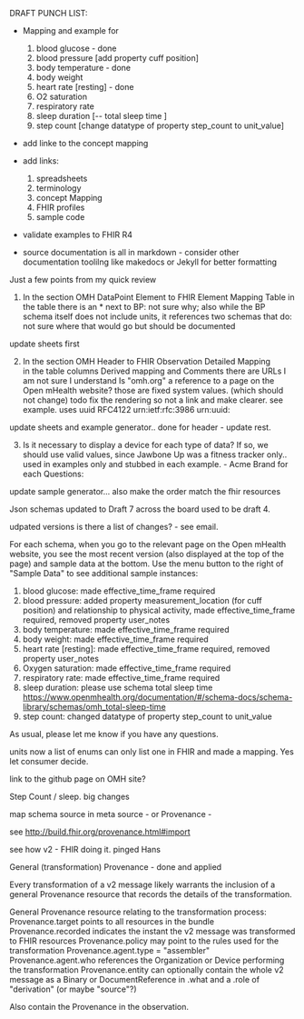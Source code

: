    DRAFT
   PUNCH LIST:

   - Mapping and example for

      1. blood glucose - done
      1. blood pressure [add property cuff position]
      1. body temperature  - done
      1. body weight
      1. heart rate [resting] - done
      1. O2 saturation
      1. respiratory rate
      1. sleep duration [--  total sleep time ]
      1. step count [change datatype of property step_count to unit_value]

   - add linke to the concept mapping
   - add links:
      1. spreadsheets
      1. terminology
      1. concept Mapping
      1. FHIR profiles
      1. sample code
   - validate examples to FHIR R4
   -  source documentation is all in markdown - consider other documentation toolilng like makedocs or Jekyll for better formatting


   Just a few points from my quick review

   1. In the section OMH DataPoint Element to FHIR Element Mapping Table
   in the table there is an * next to BP: not sure why; also while the BP schema itself does not include units, it references two schemas that do: not sure where that would go but should be documented

   update sheets first

   2. In the section OMH Header to FHIR Observation Detailed Mapping  
   in the table columns Derived mapping and Comments there are URLs I am not sure I understand
   Is "omh.org" a reference to a page on the Open mHealth website?  those are fixed system values. (which should not change)  todo fix the rendering so not a link and make clearer. see example.  uses uuid RFC4122 urn:ietf:rfc:3986  urn:uuid:  

   update sheets and example generator..  done for header - update rest.

   3. Is it necessary to display a device for each type of data? If so, we should use valid values, since Jawbone Up was a fitness tracker only.. used in examples only and stubbed in each example.  - Acme Brand for each
   Questions:

   update sample generator...  also make the order match the fhir resources

   Json schemas updated to Draft 7  across the board  used to be draft 4.

   udpated versions is there a list of changes? - see email.

   For each schema, when you go to the relevant page on the Open mHealth website, you see the most recent version (also displayed at the top of the page) and sample data at the bottom. Use the menu button to the right of "Sample Data" to see additional sample instances:

1. blood glucose: made effective_time_frame required
1. blood pressure: added property measurement_location (for cuff position) and relationship to physical activity, made effective_time_frame required, removed property user_notes  
1. body temperature: made effective_time_frame required
1. body weight: made effective_time_frame required
1. heart rate [resting]: made effective_time_frame required, removed property user_notes
1. Oxygen saturation: made effective_time_frame required
1. respiratory rate: made effective_time_frame required
1. sleep duration: please use schema total sleep time https://www.openmhealth.org/documentation/#/schema-docs/schema-library/schemas/omh_total-sleep-time
1. step count: changed datatype of property step_count to unit_value

As usual, please let me know if you have any questions.

   units now a list of enums can only list one in FHIR and made a mapping.  Yes let consumer decide.

   link to the github page on OMH site?

   Step Count / sleep. big changes


map schema source in meta source - or Provenance -

see http://build.fhir.org/provenance.html#import

 see how v2 - FHIR doing it. pinged Hans

General (transformation) Provenance - done and applied

Every transformation of a v2 message likely warrants the inclusion of a general Provenance resource that records the details of the transformation.

General Provenance resource relating to the transformation process:
Provenance.target points to all resources in the bundle
Provenance.recorded indicates the instant the v2 message was transformed to FHIR resources
Provenance.policy may point to the rules used for the transformation
Provenance.agent.type = "assembler"
Provenance.agent.who references the Organization or Device performing the transformation
Provenance.entity can optionally contain the whole v2 message as a Binary or DocumentReference in .what and a .role of "derivation" (or maybe "source"?)


Also contain the Provenance in the observation.
